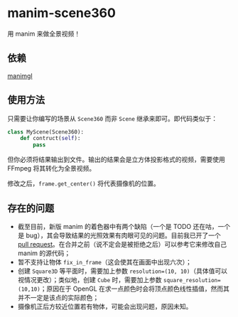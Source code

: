 # manim-scene360
用 manim 来做全景视频！

## 依赖
[manimgl](https://github.com/3b1b/manim)

## 使用方法
只需要让你编写的场景从 `Scene360` 而非 `Scene` 继承来即可。即代码类似于：

```python
class MyScene(Scene360):
    def contruct(self):
        pass
```

但你必须将结果输出到文件。输出的结果会是立方体投影格式的视频，需要使用 FFmpeg 将其转化为全景视频。

修改之后，`frame.get_center()` 将代表摄像机的位置。

## 存在的问题
- 截至目前，新版 manim 的着色器中有两个缺陷（一个是 TODO 还在咕，一个是 bug），其会导致结果的光照效果有肉眼可见的问题。目前我已开了一个 [pull request](https://github.com/3b1b/manim/pull/1530)。在合并之前（说不定会是被拒绝之后）可以参考它来修改自己 manim 的源代码；
- 暂不支持让物体 `fix_in_frame`（这会使其在画面中出现六次）；
- 创建 `Square3D` 等平面时，需要加上参数 `resolution=(10, 10)`（具体值可以视情况更改）；类似地，创建 `Cube` 时，需要加上参数 `square_resolution=(10,10)`；原因在于 OpenGL 在求一点颜色时会将顶点颜色线性插值，然而其并不一定是该点的实际颜色；
- 摄像机正后方较近位置若有物体，可能会出现问题，原因未知。
